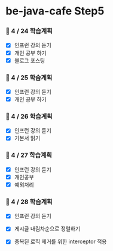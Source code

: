 # be-java-cafe  Step5

### 📌 4 / 24 학습계획

- [x] 인프런 강의 듣기
- [x] 개인 공부 하기
- [x] 블로그 포스팅

### 📌 4 / 25 학습계획

- [x] 인프런 강의 듣기
- [x] 개인 공부 하기

### 📌 4 / 26 학습계획

- [x] 인프런 강의 듣기
- [x] 기본서 읽기

### 📌 4 / 27 학습계획

- [x] 인프런 강의 듣기
- [x] 개인공부
- [x] 예외처리

### 📌 4 / 28 학습계획

- [x] 인프런 강의 듣기
- [x] 게시글 내림차순으로 정렬하기
- [x] 중복된 로직 제거를 위한 interceptor 적용

